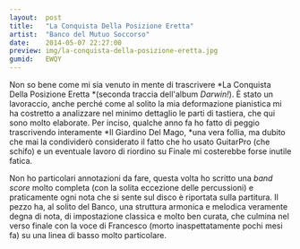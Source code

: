 ```yaml
---
layout:  post
title:   "La Conquista Della Posizione Eretta"
artist:  "Banco del Mutuo Soccorso"
date:    2014-05-07 22:27:00
preview: img/la-conquista-della-posizione-eretta.jpg
gumid:   EWQY
---
```


Non so bene come mi sia venuto in mente di trascrivere *La Conquista Della
Posizione Eretta *(seconda traccia dell'album *Darwin!*). È stato un
lavoraccio, anche perché come al solito la mia deformazione pianistica mi ha
costretto a analizzare nel minimo dettaglio le parti di tastiera, che qui sono
molto elaborate. Per inciso, qualche anno fa ho fatto di peggio trascrivendo
interamente *Il Giardino Del Mago, *una vera follia, ma dubito che mai la
condividerò considerato il fatto che ho usato GuitarPro (che schifo) e un
eventuale lavoro di riordino su Finale mi costerebbe forse inutile fatica.

Non ho particolari annotazioni da fare, questa volta ho scritto una *band
score* molto completa (con la solita eccezione delle percussioni) e
praticamente ogni nota che si sente sul disco è riportata sulla partitura. Il
pezzo ha, al solito del Banco, una struttura armonica e melodica veramente
degna di nota, di impostazione classica e molto ben curata, che culmina nel
verso finale con la voce di Francesco (morto inaspettatamente pochi mesi fa) su
una linea di basso molto particolare.

<!-- vim: set tw=79 spell spelllang=it: -->
